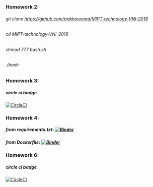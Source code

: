 ### Homework 2:

###### git clone https://github.com/trakhovroma/MIPT-technology-VNI-2018
###### cd MIPT-technology-VNI-2018
###### chmod 777 bash.sh
###### ./bash

### Homework 3:
##### circle ci badge
[![CircleCI](https://circleci.com/gh/trakhovroma/MIPT-technology-VNI-2018.svg?style=svg)](https://circleci.com/gh/trakhovroma/MIPT-technology-VNI-2018/35)

### Homework 4:

##### from requirements.txt: [![Binder](https://mybinder.org/badge.svg)](https://mybinder.org/v2/gh/trakhovroma/MIPT-technology-VNI-2018/master?filepath=hw1.ipynb)
##### from Dockerfile: [![Binder](https://mybinder.org/badge.svg)](https://mybinder.org/v2/gh/trakhovroma/MIPT-technology-VNI-2018/branch_dockerfile?filepath=hw1.ipynb)

### Homework 6:

##### circle ci badge
[![CircleCI](https://circleci.com/gh/trakhovroma/MIPT-technology-VNI-2018.svg?style=svg)](https://circleci.com/gh/trakhovroma/MIPT-technology-VNI-2018/80)
